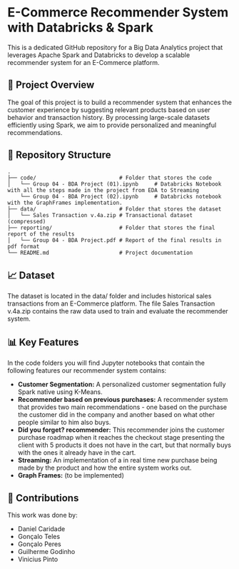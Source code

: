 # E-Commerce Recommender System with Databricks & Spark

This is a dedicated GitHub repository for a Big Data Analytics project that leverages Apache Spark and Databricks to develop a scalable recommender system for an E-Commerce platform.

## 🚀 Project Overview

The goal of this project is to build a recommender system that enhances the customer experience by suggesting relevant products based on user behavior and transaction history. By processing large-scale datasets efficiently using Spark, we aim to provide personalized and meaningful recommendations.

## 📂 Repository Structure

```text
.
├── code/                          # Folder that stores the code
│   └── Group 04 - BDA Project (01).ipynb     # Databricks Notebook with all the steps made in the project from EDA to Streaming
    └── Group 04 - BDA Project (02).ipynb     # Databricks notebook with the GraphFrames implementation.
├── data/                          # Folder that stores the dataset
│   └── Sales Transaction v.4a.zip # Transactional dataset (compressed)
├── reporting/                     # Folder that stores the final report of the results
│   └── Group 04 - BDA Project.pdf # Report of the final results in pdf format
└── README.md                      # Project documentation
```

## 📈 Dataset

The dataset is located in the data/ folder and includes historical sales transactions from an E-Commerce platform. The file Sales Transaction v.4a.zip contains the raw data used to train and evaluate the recommender system.

## 📊 Key Features

In the code folders you will find Jupyter notebooks that contain the following features our recommender system contains:

- **Customer Segmentation:** A personalized customer segmentation fully Spark native using K-Means.
- **Recommender based on previous purchases:** A recommender system that provides two main recommendations - one based on the purchase the customer did in the company and another based on what other people similar to him also buys.
- **Did you forget? recommender:** This recommender joins the customer purchase roadmap when it reaches the checkout stage presenting the client with 5 products it does not have in the cart, but that normally buys with the ones it already have in the cart.
- **Streaming:** An implementation of a in real time new purchase being made by the product and how the entire system works out.
- **Graph Frames:** (to be implemented)

## 👤 Contributions

This work was done by:

- Daniel Caridade
- Gonçalo Teles
- Gonçalo Peres
- Guilherme Godinho
- Vinicius Pinto

